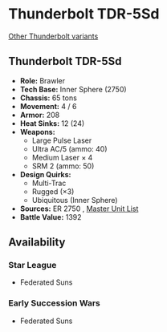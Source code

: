 # Thunderbolt TDR-5Sd 

[Other Thunderbolt variants](../thunderbolt.md) 

## Thunderbolt TDR-5Sd 

- **Role:** Brawler 
- **Tech Base:** Inner Sphere (2750) 
- **Chassis:** 65 tons 
- **Movement:** 4 / 6 
- **Armor:** 208 
- **Heat Sinks:** 12 (24) 
- **Weapons:** 
  - Large Pulse Laser 
  - Ultra AC/5 (ammo: 40) 
  - Medium Laser × 4 
  - SRM 2 (ammo: 50) 
- **Design Quirks:** 
  - Multi-Trac 
  - Rugged (×3) 
  - Ubiquitous (Inner Sphere) 
- **Sources:** ER 2750 , [Master Unit List](http://masterunitlist.info/Unit/Details/5868) 
- **Battle Value:** 1392 

## Availability 

### Star League 

- Federated Suns 

### Early Succession Wars 

- Federated Suns 

